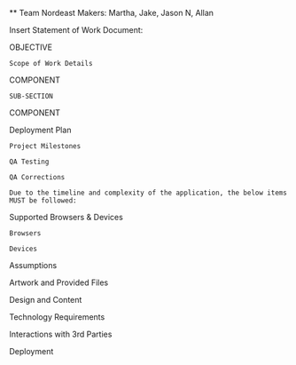 ** Team Nordeast Makers: Martha, Jake, Jason N, Allan



Insert Statement of Work Document:

OBJECTIVE

    Scope of Work Details

COMPONENT

    SUB-SECTION

COMPONENT

Deployment Plan

    Project Milestones

    QA Testing

    QA Corrections

    Due to the timeline and complexity of the application, the below items MUST be followed:

Supported Browsers & Devices

    Browsers

    Devices

Assumptions

Artwork and Provided Files

Design and Content

Technology Requirements

Interactions with 3rd Parties

Deployment